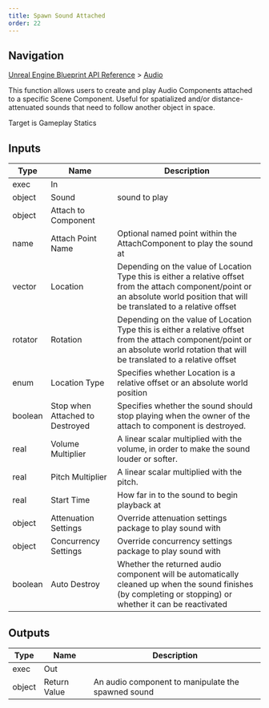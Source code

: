 ```yaml
---
title: Spawn Sound Attached
order: 22
---
```

## Navigation

[Unreal Engine Blueprint API Reference](https://dev.epicgames.com/documentation/en-us/unreal-engine/BlueprintAPI) > [Audio](https://dev.epicgames.com/documentation/en-us/unreal-engine/BlueprintAPI/Audio)

This function allows users to create and play Audio Components attached to a specific Scene Component.
Useful for spatialized and/or distance-attenuated sounds that need to follow another object in space.

Target is Gameplay Statics

## Inputs

| Type | Name | Description |
| --- | --- | --- |
| exec | In |  |
| object | Sound | sound to play |
| object | Attach to Component |  |
| name | Attach Point Name | Optional named point within the AttachComponent to play the sound at |
| vector | Location | Depending on the value of Location Type this is either a relative offset from the attach component/point or an absolute world position that will be translated to a relative offset |
| rotator | Rotation | Depending on the value of Location Type this is either a relative offset from the attach component/point or an absolute world rotation that will be translated to a relative offset |
| enum | Location Type | Specifies whether Location is a relative offset or an absolute world position |
| boolean | Stop when Attached to Destroyed | Specifies whether the sound should stop playing when the owner of the attach to component is destroyed. |
| real | Volume Multiplier | A linear scalar multiplied with the volume, in order to make the sound louder or softer. |
| real | Pitch Multiplier | A linear scalar multiplied with the pitch. |
| real | Start Time | How far in to the sound to begin playback at |
| object | Attenuation Settings | Override attenuation settings package to play sound with |
| object | Concurrency Settings | Override concurrency settings package to play sound with |
| boolean | Auto Destroy | Whether the returned audio component will be automatically cleaned up when the sound finishes (by completing or stopping) or whether it can be reactivated |

## Outputs

| Type | Name | Description |
| --- | --- | --- |
| exec | Out |  |
| object | Return Value | An audio component to manipulate the spawned sound |
